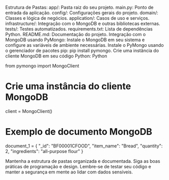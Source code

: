 Estrutura de Pastas:
app/: Pasta raiz do seu projeto.
main.py: Ponto de entrada da aplicação.
config/: Configurações gerais do projeto.
domain/: Classes e lógica de negócios.
application/: Casos de uso e serviços.
infrastructure/: Integração com o MongoDB e outras bibliotecas externas.
tests/: Testes automatizados.
requirements.txt: Lista de dependências Python.
README.md: Documentação do projeto.
Integração com o MongoDB usando PyMongo:
Instale o MongoDB em seu sistema e configure as variáveis de ambiente necessárias.
Instale o PyMongo usando o gerenciador de pacotes pip: pip install pymongo.
Crie uma instância do cliente MongoDB em seu código Python:
Python

from pymongo import MongoClient

# Crie uma instância do cliente MongoDB
client = MongoClient()

# Exemplo de documento MongoDB
document_1 = {
    "_id": "BF00001CFOOD",
    "item_name": "Bread",
    "quantity": 2,
    "ingredients": "all-purpose flour"
}

Mantenha a estrutura de pastas organizada e documentada.
Siga as boas práticas de programação e design.
Lembre-se de testar seu código e manter a segurança em mente ao lidar com dados sensíveis.
